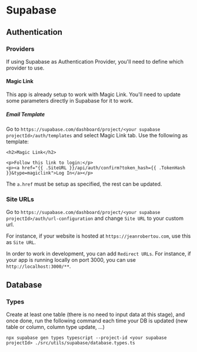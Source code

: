 # Supabase

## Authentication

### Providers

If using Supabase as Authentication Provider, you'll need to define which provider to use.

#### Magic Link

This app is already setup to work with Magic Link. You'll need to update some parameters directly in Supabase for it to work.

##### Email Template

Go to `https://supabase.com/dashboard/project/<your supabase projectId>/auth/templates` and select Magic Link tab. Use the following as template:

```
<h2>Magic Link</h2>

<p>Follow this link to login:</p>
<p><a href="{{ .SiteURL }}/api/auth/confirm?token_hash={{ .TokenHash }}&type=magiclink">Log In</a></p>
```

The `a.href` must be setup as specified, the rest can be updated.

### Site URLs

Go to `https://supabase.com/dashboard/project/<your supabase projectId>/auth/url-configuration` and change `Site URL` to your custom url.

For instance, if your website is hosted at `https://jeanrobertou.com`, use this as `Site URL`.

In order to work in development, you can add `Redirect URLs`. For instance, if your app is running locally on port 3000, you can use `http://localhost:3000/**`.

## Database

### Types

Create at least one table (there is no need to input data at this stage), and once done, run the following command each time your DB is updated (new table or column, column type update, ...)

```
npx supabase gen types typescript --project-id <your supabase projectId> ./src/utils/supabase/database.types.ts
```
